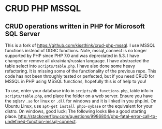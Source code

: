<h1>CRUD PHP MSSQL</h1>

<h2>CRUD operations written in PHP for Microsoft SQL Server</h2>

<p>This is a fork of <a href="https://github.com/kissthink/crud-php-mssql">https://github.com/kissthink/crud-php-mssql</a>.  I use MSSQL functions instead of ODBC functions. Note, mssql_connect is no longer supported by PHP since PHP 7.0 and was depreciated in 5.3. I have changed or remove all ukrainian/russian language. I have abstracted the table select into <code>scripts/table.php</code>. I have also done some heavy refactoring. It is missing some of the functionality of the previous repo. This code has not been throughly tested or perfected, but if you need CRUD for MSSQL in PHP using MSSQL functions, hopefully this is of help to you!</p>

<p>To use, enter your database info in <code>scripts/db_functions.php</code>, table info in <code>scripts/table.php</code>, and place the folder on a web server. Ensure you have the sqlsrv <code>.so</code> for linux or <code>.dll</code> for windows and it is linked in you php.ini. On Ubuntu Linux, use <code>apt-get install php5-sybase</code> or the equivalent for your distro. On windows, good luck; The following looks like a good starting place. <a href="http://stackoverflow.com/questions/9986804/php-fatal-error-call-to-undefined-function-mssql-connect">http://stackoverflow.com/questions/9986804/php-fatal-error-call-to-undefined-function-mssql-connect</a>.</p>